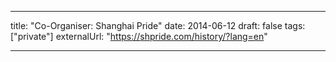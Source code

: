 ---

title: "Co-Organiser: Shanghai Pride"
date: 2014-06-12
draft: false
tags: ["private"]
externalUrl: "https://shpride.com/history/?lang=en"

---